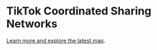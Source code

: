 # TikTok Coordinated Sharing Networks

[Learn more and explore the latest map](https://fabiogiglietto.github.io/tiktok_csbn/tt_viz.html).
